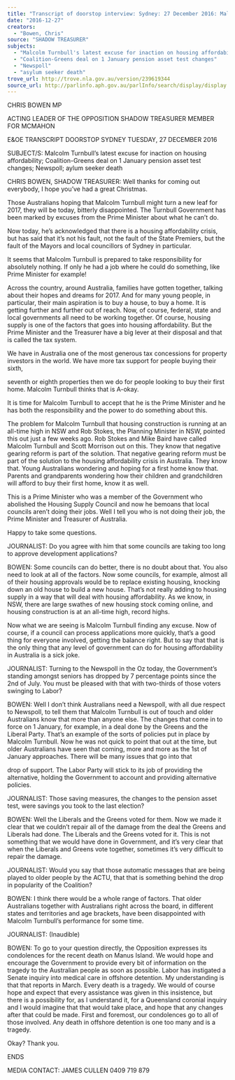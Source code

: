 ```yaml
---
title: "Transcript of doorstop interview: Sydney: 27 December 2016: Malcolm Turnbull's latest excuse for inaction on housing affordability; Coalition-Greens deal on 1 January pension asset test changes; Newspoll; asylum seeker death"
date: "2016-12-27"
creators:
  - "Bowen, Chris"
source: "SHADOW TREASURER"
subjects:
  - "Malcolm Turnbull's latest excuse for inaction on housing affordability"
  - "Coalition-Greens deal on 1 January pension asset test changes"
  - "Newspoll"
  - "asylum seeker death"
trove_url: http://trove.nla.gov.au/version/239619344
source_url: http://parlinfo.aph.gov.au/parlInfo/search/display/display.w3p;query=Id%3A%22media/pressrel/5023679%22
---
```


 

 CHRIS BOWEN MP 

 ACTING LEADER OF THE OPPOSITION  SHADOW TREASURER  MEMBER FOR MCMAHON    

 E&OE TRANSCRIPT  DOORSTOP  SYDNEY  TUESDAY, 27 DECEMBER 2016   

 SUBJECT/S: Malcolm Turnbull’s latest excuse for inaction on housing  affordability; Coalition-Greens deal on 1 January pension asset test changes;  Newspoll; aylum seeker death     

 CHRIS BOWEN, SHADOW TREASURER: Well thanks for coming out everybody, I  hope you’ve had a great Christmas.     

 Those Australians hoping that Malcolm Turnbull might turn a new leaf for 2017, they  will be today, bitterly disappointed. The Turnbull Government has been marked by  excuses from the Prime Minister about what he can’t do.     

 Now today, he’s acknowledged that there is a housing affordability crisis, but has  said that it’s not his fault, not the fault of the State Premiers, but the fault of the  Mayors and local councillors of Sydney in particular.    

 It seems that Malcolm Turnbull is prepared to take responsibility for absolutely  nothing. If only he had a job where he could do something, like Prime Minister for  example!     

 Across the country, around Australia, families have gotten together, talking about  their hopes and dreams for 2017. And for many young people, in particular, their  main aspiration is to buy a house, to buy a home. It is getting further and further out  of reach. Now, of course, federal, state and local governments all need to be working  together. Of course, housing supply is one of the factors that goes into housing  affordability. But the Prime Minister and the Treasurer have a big lever at their  disposal and that is called the tax system.    

 We have in Australia one of the most generous tax concessions for property  investors in the world. We have more tax support for people buying their sixth, 

 seventh or eighth properties then we do for people looking to buy their first home.  Malcolm Turnbull thinks that is A-okay.     

 It is time for Malcolm Turnbull to accept that he is the Prime Minister and he has both  the responsibility and the power to do something about this.    

 The problem for Malcolm Turnbull that housing construction is running at an all-time  high in NSW and Rob Stokes, the Planning Minister in NSW, pointed this out just a  few weeks ago. Rob Stokes and Mike Baird have called Malcolm Turnbull and Scott  Morrison out on this. They know that negative gearing reform is part of the solution.  That negative gearing reform must be part of the solution to the housing affordability  crisis in Australia. They know that. Young Australians wondering and hoping for a  first home know that. Parents and grandparents wondering how their children and  grandchildren will afford to buy their first home, know it as well.    

 This is a Prime Minister who was a member of the Government who abolished the  Housing Supply Council and now he bemoans that local councils aren’t doing their  jobs. Well I tell you who is not doing their job, the Prime Minister and Treasurer of  Australia.     

 Happy to take some questions.    

 JOURNALIST: Do you agree with him that some councils are taking too long to  approve development applications?     

 BOWEN: Some councils can do better, there is no doubt about that. You also need  to look at all of the factors. Now some councils, for example, almost all of their  housing approvals would be to replace existing housing, knocking down an old  house to build a new house. That’s not really adding to housing supply in a way that  will deal with housing affordability. As we know, in NSW, there are large swathes of  new housing stock coming online, and housing construction is at an all-time high,  record highs.    

 Now what we are seeing is Malcolm Turnbull finding any excuse. Now of course, if a  council can process applications more quickly, that’s a good thing for everyone  involved, getting the balance right. But to say that that is the only thing that any level  of government can do for housing affordability in Australia is a sick joke.     

 JOURNALIST: Turning to the Newspoll in the Oz today, the Government’s standing  amongst seniors has dropped by 7 percentage points since the 2nd of July. You must  be pleased with that with two-thirds of those voters swinging to Labor?    

 BOWEN: Well I don’t think Australians need a Newspoll, with all due respect to  Newspoll, to tell them that Malcolm Turnbull is out of touch and older Australians  know that more than anyone else. The changes that come in to force on 1 January,  for example, in a deal done by the Greens and the Liberal Party. That’s an example  of the sorts of policies put in place by Malcolm Turnbull. Now he was not quick to  point that out at the time, but older Australians have seen that coming, more and  more as the 1st of January approaches. There will be many issues that go into that 

 drop of support. The Labor Party will stick to its job of providing the alternative,  holding the Government to account and providing alternative policies.     

 JOURNALIST: Those saving measures, the changes to the pension asset test, were  savings you took to the last election?    

 BOWEN: Well the Liberals and the Greens voted for them. Now we made it clear  that we couldn’t repair all of the damage from the deal the Greens and Liberals had  done. The Liberals and the Greens voted for it. This is not something that we would  have done in Government, and it’s very clear that when the Liberals and Greens vote  together, sometimes it’s very difficult to repair the damage.     

 JOURNALIST: Would you say that those automatic messages that are being played  to older people by the ACTU, that that is something behind the drop in popularity of  the Coalition?    

 BOWEN: I think there would be a whole range of factors. That older Australians  together with Australians right across the board, in different states and territories and  age brackets, have been disappointed with Malcolm Turnbull’s performance for  some time.      

 JOURNALIST: (Inaudible)    

 BOWEN: To go to your question directly, the Opposition expresses its condolences  for the recent death on Manus Island. We would hope and encourage the  Government to provide every bit of information on the tragedy to the Australian  people as soon as possible. Labor has instigated a Senate inquiry into medical care  in offshore detention. My understanding is that that reports in March. Every death is  a tragedy. We would of course hope and expect that every assistance was given in  this insistence, but there is a possibility for, as I understand it, for a Queensland  coronial inquiry and I would imagine that that would take place, and hope that any  changes after that could be made. First and foremost, our condolences go to all of  those involved. Any death in offshore detention is one too many and is a tragedy.     

 Okay? Thank you.    

 ENDS    

 MEDIA CONTACT: JAMES CULLEN 0409 719 879 

 

